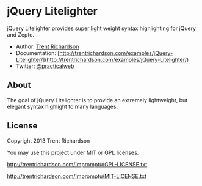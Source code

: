 jQuery Litelighter
==================
jQuery Litelighter provides super light weight syntax highlighting for jQuery and Zepto.

- Author: [Trent Richardson](http://trentrichardson.com)
- Documentation: [http://trentrichardson.com/examples/jQuery-Litelighter/](http://trentrichardson.com/examples/jQuery-Litelighter/)
- Twitter: [@practicalweb](http://twitter.com/practicalweb)

About
-----
The goal of jQuery Litelighter is to provide an extremely lightweight, but elegant syntax highlight to many languages.

License
-------
Copyright 2013 Trent Richardson

You may use this project under MIT or GPL licenses.

http://trentrichardson.com/Impromptu/GPL-LICENSE.txt

http://trentrichardson.com/Impromptu/MIT-LICENSE.txt